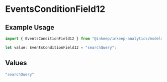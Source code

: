# EventsConditionField12

## Example Usage

```typescript
import { EventsConditionField12 } from "@inkeep/inkeep-analytics/models/components";

let value: EventsConditionField12 = "searchQuery";
```

## Values

```typescript
"searchQuery"
```
